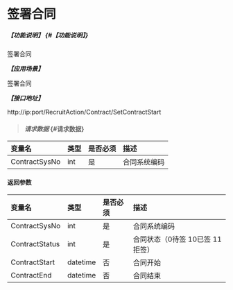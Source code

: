 # 签署合同
##### _【功能说明】_ {#【功能说明】}
签署合同


_**【应用场景】**_

签署合同


_**【接口地址】**_

http://ip:port/RecruitAction/Contract/SetContractStart

> #### _请求数据_ {#请求数据}

| 变量名 | 类型 | 是否必须 | 描述 |
| :--- | :--- | :--- | :--- |
| ContractSysNo| int | 是 | 合同系统编码 |

#### 返回参数

| 变量名 | 类型 | 是否必须 | 描述 |
| :--- | :--- | :--- | :--- |
| ContractSysNo| int | 是 | 合同系统编码 |
| ContractStatus| int | 是 |合同状态（0待签 10已签 11拒签） |
| ContractStart| datetime| 否 |合同开始 |
| ContractEnd| datetime| 否 |合同结束 |
